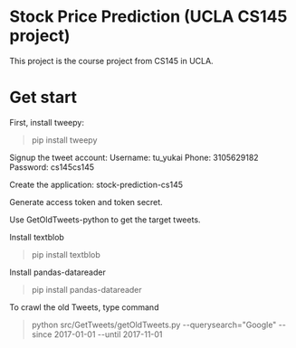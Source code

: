 # Stock Price Prediction (UCLA CS145 project)
This project is the course project from CS145 in UCLA.

# Get start
First, install tweepy:
> pip install tweepy

Signup the tweet account:
Username: tu_yukai
Phone: 3105629182
Password: cs145cs145

Create the application: stock-prediction-cs145

Generate access token and token secret.

Use GetOldTweets-python to get the target tweets.

Install textblob
> pip install textblob

Install pandas-datareader
> pip install pandas-datareader

To crawl the old Tweets, type command
> python src/GetTweets/getOldTweets.py --querysearch="Google" --since 2017-01-01 --until 2017-11-01